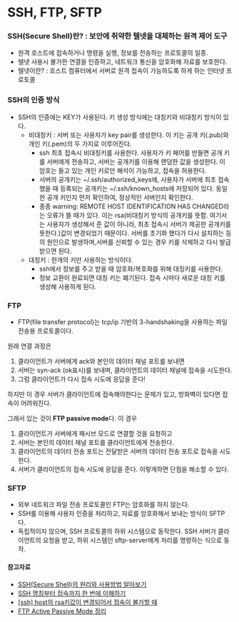 # SSH, FTP, SFTP

### SSH(Secure Shell)란? : 보안에 취약한 텔넷을 대체하는 원격 제어 도구
- 원격 호스트에 접속하거나 명령을 실행, 정보를 전송하는 프로토콜의 일종.
- 텔넷 사용시 불가한 연결을 인증하고, 네트워크 통신을 암호화해 자료를 보호한다.
- 텔넷이란? : 호스트 컴퓨터에서 서버로 원격 접속이 가능하도록 하게 하는 인터넷 프로토콜  

### SSH의 인증 방식
- SSH의 인증에는 KEY가 사용된다. 키 생성 방식에는 대칭키와 비대칭키 방식이 있다.
    + 비대칭키 : 서버 또는 사용자가 key pair를 생성한다. 이 키는 공개 키(.pub)와 개인 키(.pem)의 두 가지로 이루어진다. 
        * ssh 최초 접속시 비대칭키를 사용한다. 사용자가 키 페어를 만들면 공개 키를 서버에게 전송하고, 서버는 공개키를 이용해 랜덤한 값을 생성한다. 이 암호는 들고 있는 개인 키로만 해석이 가능하고, 접속을 허용한다. 
        * 서버의 공개키는 ~/.ssh/authorized_keys에, 사용자가 서버에 최초 접속했을 때 등록되는 공개키는 ~/.ssh/known_hosts에 저장되어 있다. 동일한 공개 키인지 먼저 확인하여, 정상적인 서버인지 확인한다. 
        * 종종 warning: REMOTE HOST IDENTIFICATION HAS CHANGED라는 오류가 뜰 때가 있다. 이는 rsa(비대칭키 방식의 공개키를 뜻함. 여기서는 사용자가 생성해서 준 값이 아니라, 최초 접속시 서버가 제공한 공개키를 뜻한다.)값이 변경되었기 때문이다. 서버를 초기화 했다가 다시 설치하는 등의 원인으로 발생하며,서버를 신뢰할 수 있는 경우 키를 삭제하고 다시 발급받으면 된다. 
    + 대칭키 : 한개의 키만 사용하는 방식이다.
        * ssh에서 정보를 주고 받을 때 암호화/복호화를 위해 대칭키를 사용한다. 
        * 정보 교환이 완료되면 대칭 키는 폐기된다. 접속 시마다 새로운 대칭 키를 생성해 사용하게 된다. 

### FTP
- FTP(file transfer protocol)는 tcp/ip 기반의 3-handshaking을 사용하는 파일 전송용 프로토콜이다.

원래 연결 과정은

1. 클라이언트가 서버에게 ack와 본인의 데이터 채널 포트를 보내면
2. 서버는 syn-ack (ok표시)를 보내며, 클라이언트의 데이터 채널에 접속을 시도한다.
3. 그럼 클라이언트가 다시 접속 시도에 응답을 준다!

하지만 이 경우 서버가 클라이언트에 접속해야한다는 문제가 있고, 방화벽이 있다면 접속이 어려워진다.

그래서 있는 것이 **FTP passive mode**다. 이 경우

1. 클라이언트가 서버에게 패시브 모드로 연결할 것을 요청하고
2. 서버는 본인의 데이터 채널 포트를 클라이언트에게 전송한다.
3. 클라이언트의 데이터 전송 포트는 전달받은 서버의 데이터 전송 포트로 접속을 시도한다.
4. 서버가 클라이언트의 접속 시도에 응답을 준다.
이렇게하면 단점을 해소할 수 있다.

### SFTP
- 외부 네트워크 파일 전송 프로토콜인 FTP는 암호화를 하지 않는다. 
- SSH를 이용해 사용자 인증을 처리하고, 자료를 암호화해서 보내는 방식이 SFTP다.
- 독립적이지 않으며, SSH 프로토콜의 하위 시스템으로 동작한다. SSH 서버가 클라이언트의 요청을 받고, 하위 시스템인 sftp-server에게 처리를 명령하는 식으로 동작. 

#### 참고자료
- [SSH(Secure Shell)의 원리와 사용방법 알아보기](https://velog.io/@realsy/SSHSecure-Shell%EC%9D%98-%EC%9B%90%EB%A6%AC%EC%99%80-%EC%82%AC%EC%9A%A9%EB%B0%A9%EB%B2%95-%EC%95%8C%EC%95%84%EB%B3%B4%EA%B8%B0)
- [SSH 명칭부터 접속까지 한 번에 이해하기](https://library.gabia.com/contents/infrahosting/9002/)
- [[ssh] host의 rsa키값이 변경되어서 접속이 불가할 때](https://kkyunstory.tistory.com/89)
- [FTP Active Passive Mode 정리](https://wildeveloperetrain.tistory.com/195)
